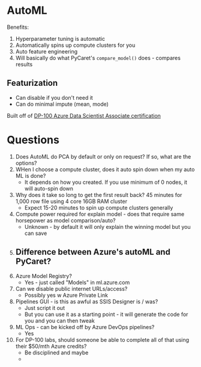 # AutoML
Benefits:
1. Hyperparameter tuning is automatic
2. Automatically spins up compute clusters for you
3. Auto feature engineering
4. Will basically do what PyCaret's `compare_model()` does - compares results 

## Featurization
* Can disable if you don't need it
* Can do minimal impute (mean, mode)

Built off of [DP-100 Azure Data Scientist Associate certification](https://docs.microsoft.com/en-us/learn/paths/build-ai-solutions-with-azure-ml-service/)

# Questions
1. Does AutoML do PCA by default or only on request? If so, what are the options?
2. WHen I choose a compute cluster, does it auto spin down when my auto ML is done?
   	- It depends on how you created. If you use minimum of 0 nodes, it will auto-spin down
3. Why does it take so long to get the first result back? 45 minutes for 1,000 row file using 4 core 16GB RAM cluster
  	- Expect 15-20 minutes to spin up compute clusters generally
4. Compute power required for explain model - does that require same horsepower as model comparison/auto?
  	- Unknown - by default it will only explain the winning model but you can save
5. Difference between Azure's autoML and PyCaret?
  	- 
7. Azure Model Registry?
	- Yes - just called "Models" in ml.azure.com
8. Can we disable public internet URLs/access? 
	- Possibly yes w Azure Private Link
9. Pipelines GUI - is this as awful as SSIS Designer is / was? 
	- Just script it out
	- But you can use it as a starting point - it will generate the code for you and you can then tweak
10. ML Ops - can be kicked off by Azure DevOps pipelines?
	- Yes
11. For DP-100 labs, should someone be able to complete all of that using their $50/mth Azure credits?	
	- Be disciplined and maybe
	- 
	
